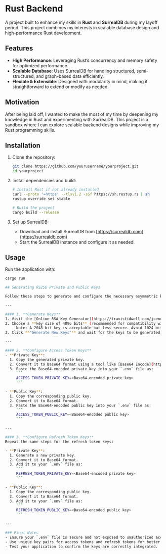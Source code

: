 # Rust  Backend

A project built to enhance my skills in **Rust** and **SurrealDB** during my layoff period. This project combines my interests in scalable database design and high-performance Rust development.


## Features
- **High Performance**: Leveraging Rust’s concurrency and memory safety for optimized performance.
- **Scalable Database**: Uses SurrealDB for handling structured, semi-structured, and graph-based data efficiently.
- **Flexible & Extensible**: Designed with modularity in mind, making it straightforward to extend or modify as needed.

## Motivation
After being laid off, I wanted to make the most of my time by deepening my knowledge in Rust and experimenting with SurrealDB. This project is a sandbox where I can explore scalable backend designs while improving my Rust programming skills.

## Installation

1. Clone the repository:
    ```bash
    git clone https://github.com/yourusername/yourproject.git
    cd yourproject
    ```

2. Install dependencies and build:
    ```bash
    # Install Rust if not already installed
    curl --proto '=https' --tlsv1.2 -sSf https://sh.rustup.rs | sh
    rustup override set stable

    # Build the project
    cargo build --release
    ```

3. Set up SurrealDB:
    - Download and install SurrealDB from [https://surrealdb.com](https://surrealdb.com)
    - Start the SurrealDB instance and configure it as needed.

## Usage
Run the application with:
```bash
cargo run

## Generating RS256 Private and Public Keys

Follow these steps to generate and configure the necessary asymmetric keys:

---

#### 1. **Generate Keys**
1. Visit the [Online RSA Key Generator](https://travistidwell.com/jsencrypt/demo/).
2. Choose a **key size of 4096 bits** (recommended for compatibility with the `jsonwebtoken` crate).
   - Note: A 2048-bit key is acceptable but less secure. Avoid 1024-bit keys, as they may cause errors.
3. Click **"Generate New Keys"** and wait for the keys to be generated.

---

#### 2. **Configure Access Token Keys**
- **Private Key**:
  1. Copy the generated private key.
  2. Convert it to Base64 format using a tool like [Base64 Encode](https://www.base64encode.org/).
  3. Paste the Base64-encoded private key into your `.env` file as:
     ```
     ACCESS_TOKEN_PRIVATE_KEY=<Base64-encoded private key>
     ```

- **Public Key**:
  1. Copy the corresponding public key.
  2. Convert it to Base64 format.
  3. Paste the Base64-encoded public key into your `.env` file as:
     ```
     ACCESS_TOKEN_PUBLIC_KEY=<Base64-encoded public key>
     ```

---

#### 3. **Configure Refresh Token Keys**
Repeat the same steps for the refresh token keys:

- **Private Key**:
  1. Generate a new private key.
  2. Convert it to Base64 format.
  3. Add it to your `.env` file as:
     ```
     REFRESH_TOKEN_PRIVATE_KEY=<Base64-encoded private key>
     ```

- **Public Key**:
  1. Copy the corresponding public key.
  2. Convert it to Base64 format.
  3. Add it to your `.env` file as:
     ```
     REFRESH_TOKEN_PUBLIC_KEY=<Base64-encoded public key>
     ```

---

### Final Notes
- Ensure your `.env` file is secure and not exposed to unauthorized access.
- Use unique key pairs for access tokens and refresh tokens for better security.
- Test your application to confirm the keys are correctly integrated.